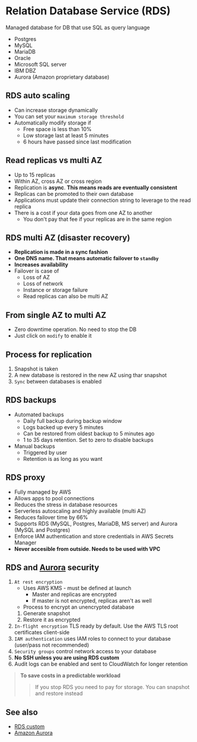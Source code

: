 # Relation Database Service (RDS)

Managed database for DB that use SQL as query language

- Postgres
- MySQL
- MariaDB
- Oracle
- Microsoft SQL server
- IBM DBZ
- Aurora (Amazon proprietary database)

## RDS auto scaling

- Can increase storage dynamically
- You can set your `maximum storage threshold`
- Automatically modify storage if
  - Free space is less than 10%
  - Low storage last at least 5 minutes
  - 6 hours have passed since last modification

## Read replicas vs multi AZ

- Up to 15 replicas
- Within AZ, cross AZ or cross region
- Replication is **async**. **This means reads are eventually consistent**
- Replicas can be promoted to their own database
- Applications must update their connection string to leverage to the read replica
- There is a cost if your data goes from one AZ to another
  - You don't pay that fee if your replicas are in the same region

## RDS multi AZ (disaster recovery)

- **Replication is made in a sync fashion**
- **One DNS name. That means automatic failover to `standby`**
- **Increases availability**
- Failover is case of
  - Loss of AZ
  - Loss of network
  - Instance or storage failure
  - Read replicas can also be multi AZ

## From single AZ to multi AZ

- Zero downtime operation. No need to stop the DB
- Just click on `modify` to enable it

## Process for replication

1. Snapshot is taken
2. A new database is restored in the new AZ using thar snapshot
3. `Sync` between databases is enabled

## RDS backups

- Automated backups
  - Daily full backup during backup window
  - Logs backed up every 5 minutes
  - Can be restored from oldest backup to 5 minutes ago
  - 1 to 35 days retention. Set to zero to disable backups
- Manual backups
  - Triggered by user
  - Retention is as long as you want

## RDS proxy

- Fully managed by AWS
- Allows apps to pool connections
- Reduces the stress in database resources
- Serverless autoscaling and highly available (multi AZ)
- Reduces failover time by 66%
- Supports RDS (MySQL, Postgres, MariaDB, MS server) and Aurora (MySQL and Postgres)
- Enforce IAM authentication and store credentials in AWS Secrets Manager
- **Never accesible from outside. Needs to be used with VPC**

## RDS and [Aurora](aurora.md) security

1. `At rest encryption`
   - Uses AWS KMS - must be defined at launch
     - Master and replicas are encrypted
     - If master is not encrypted, replicas aren't as well
   - Process to encrypt an unencrypted database
    1. Generate snapshot
    2. Restore it as encrypted
2. `In-flight encryption` TLS ready by default. Use the AWS TLS root certificates client-side
3. `IAM authentication` uses IAM roles to connect to your database (user/pass not recommended)
4. `Security groups` control network access to your database
5. **No SSH unless you are using RDS custom**
6. Audit logs can be enabled and sent to CloudWatch for longer retention

> **To save costs in a predictable workload**
>> If you stop RDS you need to pay for storage. You can snapshot and restore instead

## See also

- [RDS custom](rds-custom.md)
- [Amazon Aurora](aurora.md)
